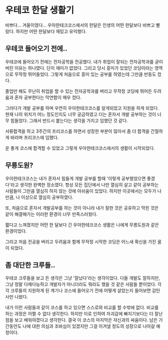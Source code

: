# 우테코 한달 생활기

바쁘다... 겨울이였다...
우아한테크코스에서의 한달은 인생의 어떤 한달보다 바쁘고 빨랐다. 하지만 어떤 한달보다 재밌고 유익했다.

## 우테코 들어오기 전에..

우테코에 들어오기 전에는 전자공학을 전공했다. 내가 취업이 잘되는 전자공학과를 굳이 버린 이유는 하나였다. 단지 재미가 없었다. 그리고 당시 흥미가 있었던 코딩이라는 영역으로 무작정 뛰어들었다. 그렇게 처음으로 흥미 있는 공부를 하였는데 그만큼 반동도 컸다.

졸업만 해도 무난히 취업을 할 수 있는 전자공학과를 버리고 무작정 코딩에 뛰어든 두려움과 혼자 공부한다는 막연함이 매우 컸다.

그러다가 개발 공부를 하며 우연히 우아한테크코스를 알게되었고 지원을 하게 되었다. 현재 나의 위치가 어느 정도인지도 너무 궁금하였고 더는 혼자서 개발 공부하는 것이 너무 힘들었다.
그래서 반드시 붙는다는 생각을 가지고 임했던 것 같다.

서류합격을 하고 3주간의 프리코스를 하면서 성장한 부분이 많아서 좀 더 합격을 간절하게 바라며 프리코스에 임했다.

운 좋게 코스에 합격할 수 있었고 그렇게 우아한테크코스에서의 생활이 시작되었다.

## 무릉도원?

우아한테크코스는 내가 혼자서 힘들게 개발 공부를 할때 '이렇게 공부했었으면 좋겠다'라고 생각한 완벽한 장소였다. 항상 모든 집단에서 나만 열심히 살고 같이 공부하는 사람들이 그만큼 열심히 하지 않는 것에 아쉬움이 있었다. 하지만 이곳에서는 모두가 나만큼, 나 이상으로 열심히 공부하였다.

또, 처음으로 혼자서 개발공부를 하는 것이 아니라 내가 잘한 것은 공유하고 막힌 것은 같이 해결해가는 이러한 환경이 너무 만족스러웠다.

짧다고 느껴졌지만 어떤 한 달보다 긴 우아한테크코스 생활은 나에게 무릉도원과 같은 환경이었다.

그리고 처음 전공을 버리고 두려움과 함께 무작정 시작한 코딩은 어느새 확신을 가진 꿈이 되었다.

## 좀 대단한 크루들..

우테코 크루들을 보고 든 생각은 그냥 '잘났다'라는 생각이었다. 다들 개발도 잘하지만, 그냥 정말 다재다능하고 개발자가 아니더라도 뭐라도 했을 것 같은 사람들 뿐이었다. 각각 크루들의 지원하게 된 계기나 코스에 들어오기 전에 어떻게 살았는지 들어보면 감탄사만 나왔다.

내가 이런 사람들과 같이 코스를 하고 있으면 스스로와 비교를 할 수밖에 없다. 비교를 하는 과정은 어쩔 수 없다 생각한다. 하지만 이로 인하여 자괴감에 빠지기보다는 더 잘난 점을 보고 배워야겠다고 생각한다.
결국 이 코스의 마지막은 자신과의 싸움이다. 남은 기간동안도 나에 대한 의심과 조바심이 있겠지만 그걸 이겨낼 정도의 성장으로 나아갈 예정이다.
